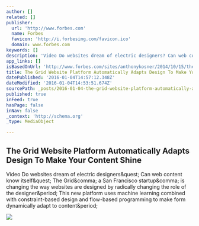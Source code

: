 ```yaml
---
author: []
related: []
publisher:
  url: 'http://www.forbes.com'
  name: Forbes
  favicon: 'http://i.forbesimg.com/favicon.ico'
  domain: www.forbes.com
keywords: []
description: 'Video Do websites dream of electric designers? Can web content know itself? The Grid, a San Francisco startup, is changing the way websites are designed by radically changing the role of the designer. This new platform uses machine learning combined with constraint-based design and flow-based programming to make form dynamically adapt to content.'
app_links: []
isBasedOnUrl: 'http://www.forbes.com/sites/anthonykosner/2014/10/15/the-grid-website-platform-automatically-adapts-design-to-make-your-content-shine/'
title: The Grid Website Platform Automatically Adapts Design To Make Your Content Shine
datePublished: '2016-01-04T14:57:12.348Z'
dateModified: '2016-01-04T14:53:51.674Z'
sourcePath: _posts/2016-01-04-the-grid-website-platform-automatically-adapts-design-to-mak.md
published: true
inFeed: true
hasPage: false
inNav: false
_context: 'http://schema.org'
_type: MediaObject

---
```

<article style=""><h1>The Grid Website Platform Automatically Adapts Design To Make Your Content Shine</h1><p>Video Do websites dream of electric designers&amp;quest; Can web content know itself&amp;quest; The Grid&amp;comma; a San Francisco startup&amp;comma; is changing the way websites are designed by radically changing the role of the designer&amp;period; This new platform uses machine learning combined with constraint-based design and flow-based programming to make form dynamically adapt to content&amp;period;</p><img src="http://blogs-images.forbes.com/anthonykosner/files/2014/10/the_grid-designs_tiled_logo.jpg" /></article>